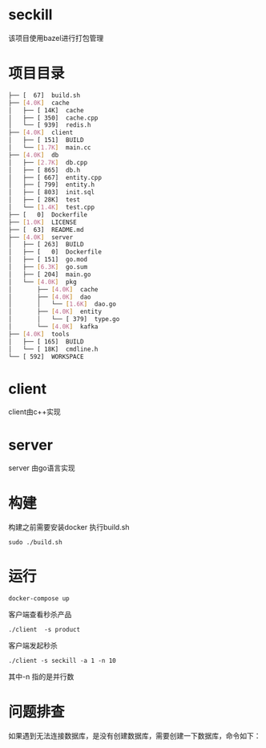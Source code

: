 # seckill
该项目使用bazel进行打包管理
# 项目目录
```sh
├── [  67]  build.sh
├── [4.0K]  cache
│   ├── [ 14K]  cache
│   ├── [ 350]  cache.cpp
│   └── [ 939]  redis.h
├── [4.0K]  client
│   ├── [ 151]  BUILD
│   └── [1.7K]  main.cc
├── [4.0K]  db
│   ├── [2.7K]  db.cpp
│   ├── [ 865]  db.h
│   ├── [ 667]  entity.cpp
│   ├── [ 799]  entity.h
│   ├── [ 803]  init.sql
│   ├── [ 28K]  test
│   └── [1.4K]  test.cpp
├── [   0]  Dockerfile
├── [1.0K]  LICENSE
├── [  63]  README.md
├── [4.0K]  server
│   ├── [ 263]  BUILD
│   ├── [   0]  Dockerfile
│   ├── [ 151]  go.mod
│   ├── [6.3K]  go.sum
│   ├── [ 204]  main.go
│   └── [4.0K]  pkg
│       ├── [4.0K]  cache
│       ├── [4.0K]  dao
│       │   └── [1.6K]  dao.go
│       ├── [4.0K]  entity
│       │   └── [ 379]  type.go
│       └── [4.0K]  kafka
├── [4.0K]  tools
│   ├── [ 165]  BUILD
│   └── [ 18K]  cmdline.h
└── [ 592]  WORKSPACE
```

# client
client由c++实现

# server
server 由go语言实现


# 构建
构建之前需要安装docker
执行build.sh
```
sudo ./build.sh
```

# 运行
```
docker-compose up
```
客户端查看秒杀产品
```
./client  -s product
```
客户端发起秒杀
```
./client -s seckill -a 1 -n 10
```
其中-n 指的是并行数

# 问题排查
如果遇到无法连接数据库，是没有创建数据库，需要创建一下数据库，命令如下：
```

```

